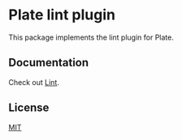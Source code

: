 # Plate lint plugin

This package implements the lint plugin for Plate.

## Documentation

Check out [Lint](https://platejs.org/docs/lint).

## License

[MIT](../../LICENSE)
